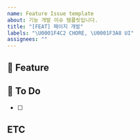 ```yaml
---
name: Feature Issue template
about: 기능 개발 이슈 템플릿입니다.
title: "[FEAT] 페이지 개발"
labels: "\U0001F4C2 CHORE, \U0001F3A8 UI"
assignees: ""
---
```


## 📌 Feature

<!-- 개발하는 기능에 대한 설명 -->

## 📜 To Do

<!-- 해야할 세부 Task -->

-   [ ]

## ETC

<!-- 그 외 기타 내용들 -->
